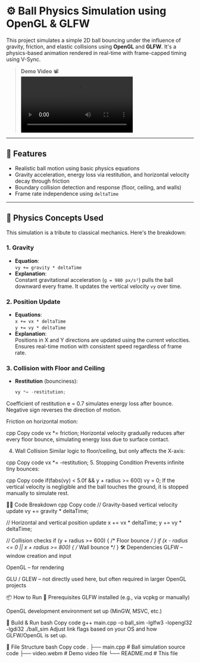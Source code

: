 # ⚙️ Ball Physics Simulation using OpenGL & GLFW

This project simulates a simple 2D ball bouncing under the influence of gravity, friction, and elastic collisions using **OpenGL** and **GLFW**. It's a physics-based animation rendered in real-time with frame-capped timing using V-Sync.

> **Demo Video** 📽️  
> ![Video Demo](video.webm)

---

## 🚀 Features

- Realistic ball motion using basic physics equations
- Gravity acceleration, energy loss via restitution, and horizontal velocity decay through friction
- Boundary collision detection and response (floor, ceiling, and walls)
- Frame rate independence using `deltaTime`

---

## 🧪 Physics Concepts Used

This simulation is a tribute to classical mechanics. Here's the breakdown:

### 1. **Gravity**
- **Equation**:  
  `vy += gravity * deltaTime`
- **Explanation**:  
  Constant gravitational acceleration (`g = 980 px/s²`) pulls the ball downward every frame. It updates the vertical velocity `vy` over time.

### 2. **Position Update**
- **Equations**:  
  `x += vx * deltaTime`  
  `y += vy * deltaTime`
- **Explanation**:  
  Positions in X and Y directions are updated using the current velocities. Ensures real-time motion with consistent speed regardless of frame rate.

### 3. **Collision with Floor and Ceiling**
- **Restitution** (bounciness):
  ```cpp
  vy *= -restitution;
Coefficient of restitution e = 0.7 simulates energy loss after bounce. Negative sign reverses the direction of motion.

Friction on horizontal motion:

cpp
Copy code
vx *= friction;
Horizontal velocity gradually reduces after every floor bounce, simulating energy loss due to surface contact.

4. Wall Collision
Similar logic to floor/ceiling, but only affects the X-axis:

cpp
Copy code
vx *= -restitution;
5. Stopping Condition
Prevents infinite tiny bounces:

cpp
Copy code
if(fabs(vy) < 5.0f && y + radius >= 600) vy = 0;
If the vertical velocity is negligible and the ball touches the ground, it is stopped manually to simulate rest.

🧑‍💻 Code Breakdown
cpp
Copy code
// Gravity-based vertical velocity update
vy += gravity * deltaTime;

// Horizontal and vertical position update
x += vx * deltaTime;
y += vy * deltaTime;

// Collision checks
if (y + radius >= 600) { /* Floor bounce */ }
if (x - radius <= 0 || x + radius >= 800) { /* Wall bounce */ }
🛠️ Dependencies
GLFW – window creation and input

OpenGL – for rendering

GLU / GLEW – not directly used here, but often required in larger OpenGL projects

📦 How to Run
🧱 Prerequisites
GLFW installed (e.g., via vcpkg or manually)

OpenGL development environment set up (MinGW, MSVC, etc.)

🔧 Build & Run
bash
Copy code
g++ main.cpp -o ball_sim -lglfw3 -lopengl32 -lgdi32
./ball_sim
Adjust link flags based on your OS and how GLFW/OpenGL is set up.

📂 File Structure
bash
Copy code
.
├── main.cpp            # Ball simulation source code
├── video.webm          # Demo video file
└── README.md           # This file
